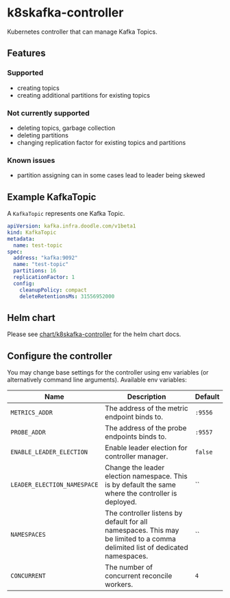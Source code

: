 # k8skafka-controller

Kubernetes controller that can manage Kafka Topics.

## Features
### Supported
- creating topics
- creating additional partitions for existing topics

### Not currently supported
- deleting topics, garbage collection
- deleting partitions
- changing replication factor for existing topics and partitions

### Known issues
- partition assigning can in some cases lead to leader being skewed

## Example KafkaTopic

A `KafkaTopic` represents one Kafka Topic.

```yaml
apiVersion: kafka.infra.doodle.com/v1beta1
kind: KafkaTopic
metadata:
  name: test-topic
spec:
  address: "kafka:9092"
  name: "test-topic"
  partitions: 16
  replicationFactor: 1
  config:
    cleanupPolicy: compact
    deleteRetentionsMs: 31556952000
```

## Helm chart

Please see [chart/k8skafka-controller](https://github.com/DoodleScheduling/k8skafka-controller/tree/master/chart/k8skafka-controller) for the helm chart docs.

## Configure the controller

You may change base settings for the controller using env variables (or alternatively command line arguments).
Available env variables:

| Name  | Description | Default |
|-------|-------------| --------|
| `METRICS_ADDR` | The address of the metric endpoint binds to. | `:9556` |
| `PROBE_ADDR` | The address of the probe endpoints binds to. | `:9557` |
| `ENABLE_LEADER_ELECTION` | Enable leader election for controller manager. | `false` |
| `LEADER_ELECTION_NAMESPACE` | Change the leader election namespace. This is by default the same where the controller is deployed. | `` |
| `NAMESPACES` | The controller listens by default for all namespaces. This may be limited to a comma delimited list of dedicated namespaces. | `` |
| `CONCURRENT` | The number of concurrent reconcile workers.  | `4` |
